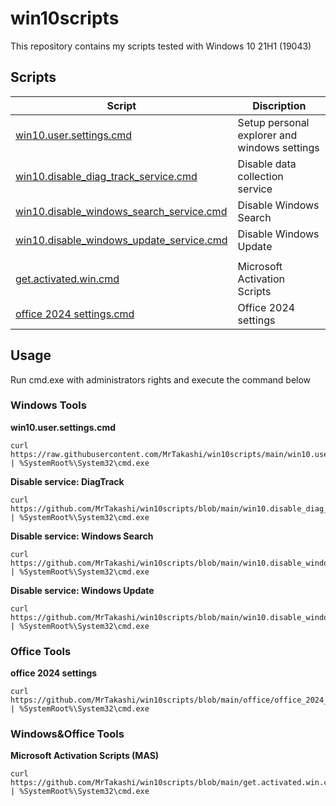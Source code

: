 # win10scripts

This repository contains my scripts tested with Windows 10 21H1 (19043)

## Scripts

| Script                                                                                                                                         | Discription |
|------------------------------------------------------------------------------------------------------------------------------------------------| ----- |
| [win10.user.settings.cmd](https://github.com/MrTakashi/win10scripts/blob/main/win10.user.settings.cmd)                                         | Setup personal explorer and windows settings
| [win10.disable_diag_track_service.cmd](https://github.com/MrTakashi/win10scripts/blob/main/win10.disable_diag_track_service.cmd)     | Disable data collection service
| [win10.disable_windows_search_service.cmd](https://github.com/MrTakashi/win10scripts/blob/main/win10.disable_windows_search_service.cmd) | Disable Windows Search
| [win10.disable_windows_update_service.cmd](https://github.com/MrTakashi/win10scripts/blob/main/win10.disable_windows_update_service.cmd) | Disable Windows Update
|||
| [get.activated.win.cmd](https://github.com/MrTakashi/win10scripts/blob/main/get.activated.win.cmd)                                             | Microsoft Activation Scripts
| [office 2024 settings.cmd](https://github.com/MrTakashi/win10scripts/blob/main/office/office_2024_install_my_settings.cmd)                     | Office 2024 settings


## Usage

Run cmd.exe with administrators rights and execute the command below

### Windows Tools
**win10.user.settings.cmd**
```
curl https://raw.githubusercontent.com/MrTakashi/win10scripts/main/win10.user.settings.cmd | %SystemRoot%\System32\cmd.exe
```
**Disable service: DiagTrack**
```
curl https://github.com/MrTakashi/win10scripts/blob/main/win10.disable_diag_track_service.cmd | %SystemRoot%\System32\cmd.exe
```
**Disable service: Windows Search**
```
curl https://github.com/MrTakashi/win10scripts/blob/main/win10.disable_windows_search_service.cmd | %SystemRoot%\System32\cmd.exe
```
**Disable service: Windows Update**
```
curl https://github.com/MrTakashi/win10scripts/blob/main/win10.disable_windows_update_service.cmd | %SystemRoot%\System32\cmd.exe
```

### Office Tools
**office 2024 settings**
```
curl https://github.com/MrTakashi/win10scripts/blob/main/office/office_2024_install_my_settings.cmd | %SystemRoot%\System32\cmd.exe
```

### Windows&Office Tools
**Microsoft Activation Scripts (MAS)**
```
curl https://github.com/MrTakashi/win10scripts/blob/main/get.activated.win.cmd | %SystemRoot%\System32\cmd.exe
```
